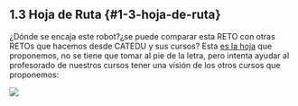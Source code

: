 ## 1.3 Hoja de Ruta {#1-3-hoja-de-ruta}

¿Dónde se encaja este robot?¿se puede comparar esta RETO con otras RETOs que hacemos desde CATEDU y sus cursos? Esta [es la hoja](https://www.google.com/url?q=https://docs.google.com/drawings/d/e/2PACX-1vSnGHqK6AD7RaD8mVMBXUwXmzE4KXQQqdhBX6rGc7arR9_DOfE02i0wSDKuY20BO7VhPk39MQVcbqX_/pub?w%3D967%26h%3D1276&sa=D&ust=1513946282840000&usg=AFQjCNHkGuiM84lJ2wwR-rfHq2k9s0PxDA) que proponemos, no se tiene que tomar al pie de la letra, pero intenta ayudar al profesorado de nuestros cursos tener una visión de los otros cursos que proponemos:

![](https://docs.google.com/drawings/d/e/2PACX-1vSnGHqK6AD7RaD8mVMBXUwXmzE4KXQQqdhBX6rGc7arR9_DOfE02i0wSDKuY20BO7VhPk39MQVcbqX_/pub?w=967&h=1276)